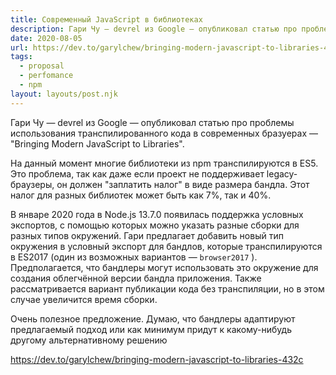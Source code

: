 ```yaml
---
title: Современный JavaScript в библиотеках
description: Гари Чу — devrel из Google — опубликовал статью про проблемы использования транспилированного кода в современных бразуерах
date: 2020-08-05
url: https://dev.to/garylchew/bringing-modern-javascript-to-libraries-432c
tags:
  - proposal
  - perfomance
  - npm
layout: layouts/post.njk
---
```

Гари Чу — devrel из Google — опубликовал статью про проблемы использования транспилированного кода в современных бразуерах — "Bringing Modern JavaScript to Libraries".

На данный момент многие библиотеки из npm транспилируются в ES5. Это проблема, так как даже если проект не поддерживает legacy-браузеры, он должен "заплатить налог" в виде размера бандла. Этот налог для разных библиотек может быть как 7%, так и 40%.

В январе 2020 года в Node.js 13.7.0 появилась поддержка условных экспортов, с помощью которых можно указать разные сборки для разных типов окружений. Гари предлагает добавить новый тип окружения в условный экспорт для бандлов, которые транспилируются в ES2017 (один из возможных вариантов — `browser2017` ). Предполагается, что бандлеры могут использовать это окружение для создания облегчённой версии бандла приложения. Также рассматривается вариант публикации  кода без транспиляции, но в этом случае увеличится время сборки.

Очень полезное предложение. Думаю, что бандлеры адаптируют предлагаемый подход или как минимум придут к какому-нибудь другому альтернативному решению

https://dev.to/garylchew/bringing-modern-javascript-to-libraries-432c
